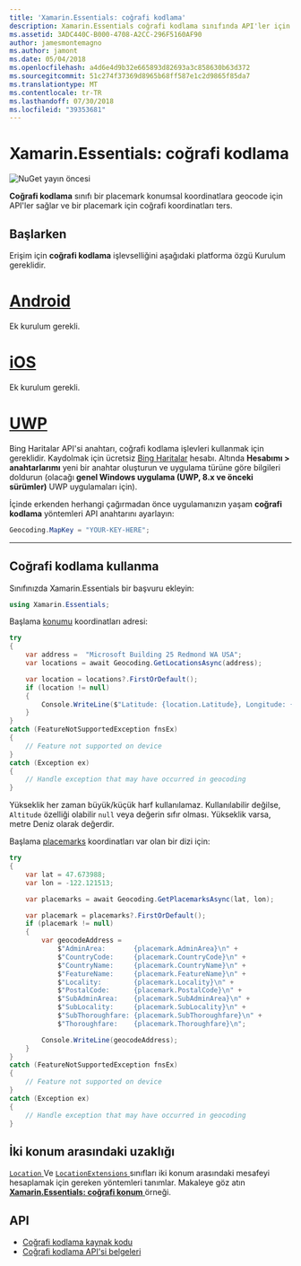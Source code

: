 ```yaml
---
title: 'Xamarin.Essentials: coğrafi kodlama'
description: Xamarin.Essentials coğrafi kodlama sınıfında API'ler için her iki geocode konumsal koordinatlara bir placemark sağlar ve bir placemark için coğrafi koordinatları ters.
ms.assetid: 3ADC440C-B000-4708-A2CC-296F5160AF90
author: jamesmontemagno
ms.author: jamont
ms.date: 05/04/2018
ms.openlocfilehash: a4d6e4d9b32e665893d82693a3c858630b63d372
ms.sourcegitcommit: 51c274f37369d8965b68ff587e1c2d9865f85da7
ms.translationtype: MT
ms.contentlocale: tr-TR
ms.lasthandoff: 07/30/2018
ms.locfileid: "39353681"
---
```

# <a name="xamarinessentials-geocoding"></a>Xamarin.Essentials: coğrafi kodlama

![NuGet yayın öncesi](~/media/shared/pre-release.png)

**Coğrafi kodlama** sınıfı bir placemark konumsal koordinatlara geocode için API'ler sağlar ve bir placemark için coğrafi koordinatları ters.

## <a name="getting-started"></a>Başlarken

Erişim için **coğrafi kodlama** işlevselliğini aşağıdaki platforma özgü Kurulum gereklidir.

# <a name="androidtabandroid"></a>[Android](#tab/android)

Ek kurulum gerekli.

# <a name="iostabios"></a>[iOS](#tab/ios)

Ek kurulum gerekli.

# <a name="uwptabuwp"></a>[UWP](#tab/uwp)

Bing Haritalar API'si anahtarı, coğrafi kodlama işlevleri kullanmak için gereklidir. Kaydolmak için ücretsiz [Bing Haritalar](https://www.bingmapsportal.com/) hesabı. Altında **Hesabımı > anahtarlarımı** yeni bir anahtar oluşturun ve uygulama türüne göre bilgileri doldurun (olacağı **genel Windows uygulama (UWP, 8.x ve önceki sürümler)** UWP uygulamaları için).

İçinde erkenden herhangi çağırmadan önce uygulamanızın yaşam **coğrafi kodlama** yöntemleri API anahtarını ayarlayın:

```csharp
Geocoding.MapKey = "YOUR-KEY-HERE";
```

-----

## <a name="using-geocoding"></a>Coğrafi kodlama kullanma

Sınıfınızda Xamarin.Essentials bir başvuru ekleyin:

```csharp
using Xamarin.Essentials;
```

Başlama [konumu](xref:Xamarin.Essentials.Location) koordinatları adresi:

```csharp
try
{
    var address =  "Microsoft Building 25 Redmond WA USA";
    var locations = await Geocoding.GetLocationsAsync(address);

    var location = locations?.FirstOrDefault();
    if (location != null)
    {
        Console.WriteLine($"Latitude: {location.Latitude}, Longitude: {location.Longitude}, Altitude: {location.Altitude}");
    }
}
catch (FeatureNotSupportedException fnsEx)
{
    // Feature not supported on device
}
catch (Exception ex)
{
    // Handle exception that may have occurred in geocoding
}
```

Yükseklik her zaman büyük/küçük harf kullanılamaz. Kullanılabilir değilse, `Altitude` özelliği olabilir `null` veya değerin sıfır olması. Yükseklik varsa, metre Deniz olarak değerdir.

Başlama [placemarks](xref:Xamarin.Essentials.Placemark) koordinatları var olan bir dizi için:

```csharp
try
{
    var lat = 47.673988;
    var lon = -122.121513;

    var placemarks = await Geocoding.GetPlacemarksAsync(lat, lon);

    var placemark = placemarks?.FirstOrDefault();
    if (placemark != null)
    {
        var geocodeAddress =
            $"AdminArea:       {placemark.AdminArea}\n" +
            $"CountryCode:     {placemark.CountryCode}\n" +
            $"CountryName:     {placemark.CountryName}\n" +
            $"FeatureName:     {placemark.FeatureName}\n" +
            $"Locality:        {placemark.Locality}\n" +
            $"PostalCode:      {placemark.PostalCode}\n" +
            $"SubAdminArea:    {placemark.SubAdminArea}\n" +
            $"SubLocality:     {placemark.SubLocality}\n" +
            $"SubThoroughfare: {placemark.SubThoroughfare}\n" +
            $"Thoroughfare:    {placemark.Thoroughfare}\n";

        Console.WriteLine(geocodeAddress);
    }
}
catch (FeatureNotSupportedException fnsEx)
{
    // Feature not supported on device
}
catch (Exception ex)
{
    // Handle exception that may have occurred in geocoding
}
```

## <a name="distance-between-two-locations"></a>İki konum arasındaki uzaklığı

[ `Location` ](xref:Xamarin.Essentials.Location) Ve [ `LocationExtensions` ](xref:Xamarin.Essentials.LocationExtensions) sınıfları iki konum arasındaki mesafeyi hesaplamak için gereken yöntemleri tanımlar. Makaleye göz atın [ **Xamarin.Essentials: coğrafi konum** ](geolocation.md#calculate-distance) örneği.

## <a name="api"></a>API

- [Coğrafi kodlama kaynak kodu](https://github.com/xamarin/Essentials/tree/master/Xamarin.Essentials/Geocoding)
- [Coğrafi kodlama API'si belgeleri](xref:Xamarin.Essentials.Geocoding)
